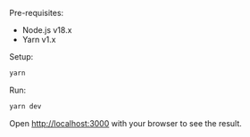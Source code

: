 Pre-requisites:

- Node.js v18.x
- Yarn v1.x

Setup:

```bash
yarn
```

Run:

```bash
yarn dev
```

Open [http://localhost:3000](http://localhost:3000) with your browser to see the
result.
